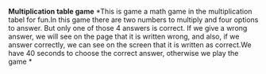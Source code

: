 **Multiplication table game**
*This is game a math game in the multiplication tabel for fun.In this game there are two numbers to multiply and four options to answer. But only one of those 4 answers is correct. If we give a wrong answer, we will see on the page that it is written wrong, and also, if we answer correctly, we can see on the screen that it is written as correct.We have 40 seconds to choose the correct answer, otherwise we play the game
*